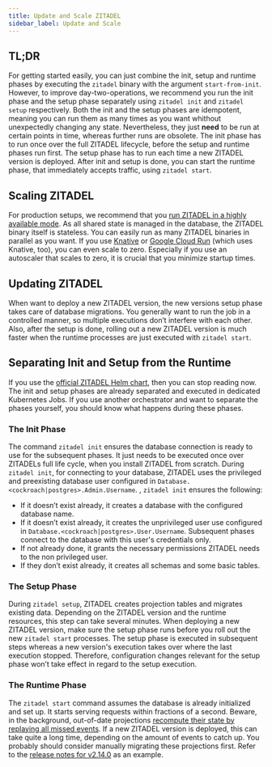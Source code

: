 ```yaml
---
title: Update and Scale ZITADEL
sidebar_label: Update and Scale
---
```


## TL;DR

For getting started easily, you can just combine the init, setup and runtime phases
by executing the `zitadel` binary with the argument `start-from-init`.
However, to improve day-two-operations,
we recommend you run the init phase and the setup phase
separately using `zitadel init` and  `zitadel setup` respectively.
Both the init and the setup phases are idempotent,
meaning you can run them as many times as you want whithout unexpectedly changing any state.
Nevertheless, they just __need__ to be run at certain points in time, whereas further runs are obsolete.
The init phase has to run once over the full ZITADEL lifecycle, before the setup and runtime phases run first.
The setup phase has to run each time a new ZITADEL version is deployed.
After init and setup is done, you can start the runtime phase, that immediately accepts traffic, using `zitadel start`.

## Scaling ZITADEL

For production setups, we recommend that you [run ZITADEL in a highly available mode](/docs/self-hosting/manage/production).
As all shared state is managed in the database,
the ZITADEL binary itself is stateless.
You can easily run as many ZITADEL binaries in parallel as you want.
If you use [Knative](/docs/self-hosting/deploy/knative)
or [Google Cloud Run](https://cloud.google.com/run) (which uses Knative, too),
you can even scale to zero.
Especially if you use an autoscaler that scales to zero,
it is crucial that you minimize startup times.

## Updating ZITADEL

When want to deploy a new ZITADEL version,
the new versions setup phase takes care of database migrations.
You generally want to run the job in a controlled manner,
so multiple executions don’t interfere with each other.
Also, after the setup is done,
rolling out a new ZITADEL version is much faster
when the runtime processes are just executed with `zitadel start`.

## Separating Init and Setup from the Runtime

If you use the [official ZITADEL Helm chart](/docs/self-hosting/deploy/kubernetes),
then you can stop reading now.
The init and setup phases are already separated and executed in dedicated Kubernetes Jobs.
If you use another orchestrator and want to separate the phases yourself,
you should know what happens during these phases.

### The Init Phase

The command `zitadel init` ensures the database connection is ready to use for the subsequent phases.
It just needs to be executed once over ZITADELs full life cycle,
when you install ZITADEL from scratch.
During `zitadel init`, for connecting to your database,
ZITADEL uses the privileged and preexisting database user configured in `Database.<cockroach|postgres>.Admin.Username`.
, `zitadel init` ensures the following:
- If it doesn’t exist already, it creates a database with the configured database name.
- If it doesn’t exist already, it creates the unprivileged user use configured in `Database.<cockroach|postgres>.User.Username`.
  Subsequent phases connect to the database with this user's credentials only.
- If not already done, it grants the necessary permissions ZITADEL needs to the non privileged user.
- If they don’t exist already, it creates all schemas and some basic tables.

### The Setup Phase

During `zitadel setup`, ZITADEL creates projection tables and migrates existing data.
Depending on the ZITADEL version and the runtime resources,
this step can take several minutes.
When deploying a new ZITADEL version,
make sure the setup phase runs before you roll out the new `zitadel start` processes.
The setup phase is executed in subsequent steps
whereas a new version's execution takes over where the last execution stopped.
Therefore, configuration changes relevant for the setup phase won’t take effect in regard to the setup execution.

### The Runtime Phase

The `zitadel start` command assumes the database is already initialized and set up.
It starts serving requests within fractions of a second.
Beware, in the background, out-of-date projections
[recompute their state by replaying all missed events](/docs/concepts/eventstore/implementation#projections).
If a new ZITADEL version is deployed, this can take quite a long time,
depending on the amount of events to catch up.
You probably should consider manually migrating these projections first.
Refer to the [release notes for v2.14.0](https://github.com/zitadel/zitadel/releases/tag/v2.14.0) as an example.
